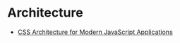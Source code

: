 # Architecture

- [CSS Architecture for Modern JavaScript Applications](https://www.madebymike.com.au/writing/css-architecture-for-modern-web-applications)
